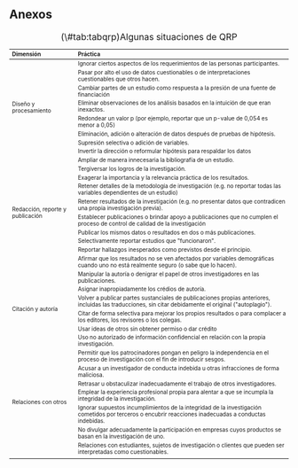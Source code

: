 ## Anexos

<table class="table table-striped table-bordered" style="font-size: 10px; margin-left: auto; margin-right: auto;">
<caption style="font-size: initial !important;">(\#tab:tabqrp)Algunas situaciones de QRP</caption>
 <thead>
  <tr>
   <th style="text-align:left;"> Dimensión </th>
   <th style="text-align:left;"> Práctica </th>
  </tr>
 </thead>
<tbody>
  <tr>
   <td style="text-align:left;width: 5 cm; vertical-align: middle !important;" rowspan="8"> Diseño y procesamiento </td>
   <td style="text-align:left;width: 5 cm; "> Ignorar ciertos aspectos de los requerimientos de las personas participantes. </td>
  </tr>
  <tr>
   
   <td style="text-align:left;width: 5 cm; "> Pasar por alto el uso de datos cuestionables o de interpretaciones cuestionables que otros hacen. </td>
  </tr>
  <tr>
   
   <td style="text-align:left;width: 5 cm; "> Cambiar partes de un estudio como respuesta a la presión de una fuente de financiación </td>
  </tr>
  <tr>
   
   <td style="text-align:left;width: 5 cm; "> Eliminar observaciones de los análisis basados en la intuición de que eran inexactos. </td>
  </tr>
  <tr>
   
   <td style="text-align:left;width: 5 cm; "> Redondear un valor p (por ejemplo, reportar que un p-value de 0,054 es menor a 0,05) </td>
  </tr>
  <tr>
   
   <td style="text-align:left;width: 5 cm; "> Eliminación, adición o alteración de datos después de pruebas de hipótesis. </td>
  </tr>
  <tr>
   
   <td style="text-align:left;width: 5 cm; "> Supresión selectiva o adición de variables. </td>
  </tr>
  <tr>
   
   <td style="text-align:left;width: 5 cm; "> Invertir la dirección o reformular hipótesis para respaldar los datos </td>
  </tr>
  <tr>
   <td style="text-align:left;width: 5 cm; vertical-align: middle !important;" rowspan="10"> Redacción, reporte y publicación </td>
   <td style="text-align:left;width: 5 cm; "> Ampliar de manera innecesaria la bibliografía de un estudio. </td>
  </tr>
  <tr>
   
   <td style="text-align:left;width: 5 cm; "> Tergiversar los logros de la investigación. </td>
  </tr>
  <tr>
   
   <td style="text-align:left;width: 5 cm; "> Exagerar la importancia y la relevancia práctica de los resultados. </td>
  </tr>
  <tr>
   
   <td style="text-align:left;width: 5 cm; "> Retener detalles de la metodología de investigación (e.g. no reportar todas las variables dependientes de un estudio) </td>
  </tr>
  <tr>
   
   <td style="text-align:left;width: 5 cm; "> Retener resultados de la investigación (e.g. no presentar datos que contradicen una propia investigación previa). </td>
  </tr>
  <tr>
   
   <td style="text-align:left;width: 5 cm; "> Establecer publicaciones o brindar apoyo a publicaciones que no cumplen el proceso de control de calidad de la investigación </td>
  </tr>
  <tr>
   
   <td style="text-align:left;width: 5 cm; "> Publicar los mismos datos o resultados en dos o más publicaciones. </td>
  </tr>
  <tr>
   
   <td style="text-align:left;width: 5 cm; "> Selectivamente reportar estudios que "funcionaron". </td>
  </tr>
  <tr>
   
   <td style="text-align:left;width: 5 cm; "> Reportar hallazgos inesperados como previstos desde el principio. </td>
  </tr>
  <tr>
   
   <td style="text-align:left;width: 5 cm; "> Afirmar que los resultados no se ven afectados por variables demográficas cuando uno no está realmente seguro (o sabe que lo hacen). </td>
  </tr>
  <tr>
   <td style="text-align:left;width: 5 cm; vertical-align: middle !important;" rowspan="6"> Citación y autoría </td>
   <td style="text-align:left;width: 5 cm; "> Manipular la autoría o denigrar el papel de otros investigadores en las publicaciones. </td>
  </tr>
  <tr>
   
   <td style="text-align:left;width: 5 cm; "> Asignar inapropiadamente los crédios de autoría. </td>
  </tr>
  <tr>
   
   <td style="text-align:left;width: 5 cm; "> Volver a publicar partes sustanciales de publicaciones propias anteriores, incluidas las traducciones, sin citar debidamente el original ("autoplagio"). </td>
  </tr>
  <tr>
   
   <td style="text-align:left;width: 5 cm; "> Citar de forma selectiva para mejorar los propios resultados o para complacer a los editores, los revisores o los colegas. </td>
  </tr>
  <tr>
   
   <td style="text-align:left;width: 5 cm; "> Usar ideas de otros sin obtener permiso o dar crédito </td>
  </tr>
  <tr>
   
   <td style="text-align:left;width: 5 cm; "> Uso no autorizado de información confidencial en relación con la propia investigación. </td>
  </tr>
  <tr>
   <td style="text-align:left;width: 5 cm; vertical-align: middle !important;" rowspan="7"> Relaciones con otros </td>
   <td style="text-align:left;width: 5 cm; "> Permitir que los patrocinadores pongan en peligro la independencia en el proceso de investigación con el fin de introducir sesgos. </td>
  </tr>
  <tr>
   
   <td style="text-align:left;width: 5 cm; "> Acusar a un investigador de conducta indebida u otras infracciones de forma maliciosa. </td>
  </tr>
  <tr>
   
   <td style="text-align:left;width: 5 cm; "> Retrasar u obstaculizar inadecuadamente el trabajo de otros investigadores. </td>
  </tr>
  <tr>
   
   <td style="text-align:left;width: 5 cm; "> Emplear la experiencia profesional propia para alentar a que se incumpla la integridad de la investigación. </td>
  </tr>
  <tr>
   
   <td style="text-align:left;width: 5 cm; "> Ignorar supuestos incumplimientos de la integridad de la investigación cometidos por terceros o encubrir reacciones inadecuadas a conductas indebidas. </td>
  </tr>
  <tr>
   
   <td style="text-align:left;width: 5 cm; "> No divulgar adecuadamente la participación en empresas cuyos productos se basan en la investigación de uno. </td>
  </tr>
  <tr>
   
   <td style="text-align:left;width: 5 cm; "> Relaciones con estudiantes, sujetos de investigación o clientes que pueden ser interpretadas como cuestionables. </td>
  </tr>
  <tr>
   <td style="text-align:left;width: 5 cm; ">  </td>
   <td style="text-align:left;width: 5 cm; ">  </td>
  </tr>
</tbody>
</table>
